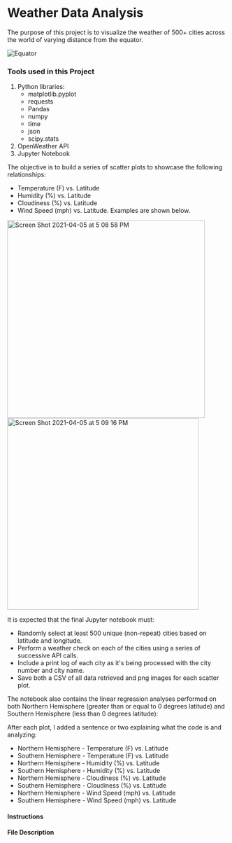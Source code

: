 # Weather Data Analysis

The purpose of this project is to visualize the weather of 500+ cities across the world of varying distance from the equator.


![Equator](Images/equatorsign.png)

### Tools used in this Project
1.  Python libraries:
    - matplotlib.pyplot
    - requests
    - Pandas
    - numpy
    - time
    - json
    - scipy.stats
2.  OpenWeather API
3.  Jupyter Notebook

The objective is to build a series of scatter plots to showcase the following relationships:

* Temperature (F) vs. Latitude
* Humidity (%) vs. Latitude
* Cloudiness (%) vs. Latitude
* Wind Speed (mph) vs. Latitude. Examples are shown below.
<img width="452" alt="Screen Shot 2021-04-05 at 5 08 58 PM" src="https://user-images.githubusercontent.com/71471355/113524060-609def80-9569-11eb-964a-e89bb395c9d8.png">
<img width="438" alt="Screen Shot 2021-04-05 at 5 09 16 PM" src="https://user-images.githubusercontent.com/71471355/113524061-61cf1c80-9569-11eb-8752-3b6d045d775f.png">


It is expected that the final Jupyter notebook must:

* Randomly select at least 500 unique (non-repeat) cities based on latitude and longitude.
* Perform a weather check on each of the cities using a series of successive API calls.
* Include a print log of each city as it's being processed with the city number and city name.
* Save both a CSV of all data retrieved and png images for each scatter plot.

The notebook also contains the linear regression analyses performed on both Northern Hemisphere (greater than or equal to 0 degrees latitude) and Southern Hemisphere (less than 0 degrees latitude):

After each plot, I added a sentence or two explaining what the code is and analyzing:

* Northern Hemisphere - Temperature (F) vs. Latitude
* Southern Hemisphere - Temperature (F) vs. Latitude
* Northern Hemisphere - Humidity (%) vs. Latitude
* Southern Hemisphere - Humidity (%) vs. Latitude
* Northern Hemisphere - Cloudiness (%) vs. Latitude
* Southern Hemisphere - Cloudiness (%) vs. Latitude
* Northern Hemisphere - Wind Speed (mph) vs. Latitude
* Southern Hemisphere - Wind Speed (mph) vs. Latitude

#### Instructions



#### File Description
